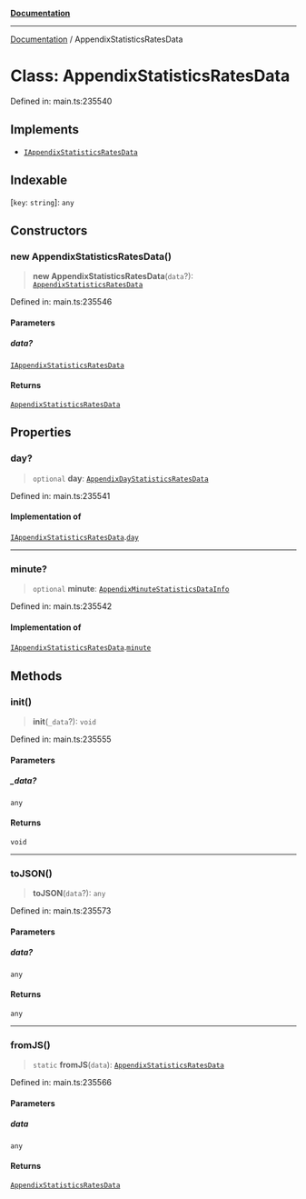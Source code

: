 [**Documentation**](../README.md)

***

[Documentation](../README.md) / AppendixStatisticsRatesData

# Class: AppendixStatisticsRatesData

Defined in: main.ts:235540

## Implements

- [`IAppendixStatisticsRatesData`](../interfaces/IAppendixStatisticsRatesData.md)

## Indexable

\[`key`: `string`\]: `any`

## Constructors

### new AppendixStatisticsRatesData()

> **new AppendixStatisticsRatesData**(`data`?): [`AppendixStatisticsRatesData`](AppendixStatisticsRatesData.md)

Defined in: main.ts:235546

#### Parameters

##### data?

[`IAppendixStatisticsRatesData`](../interfaces/IAppendixStatisticsRatesData.md)

#### Returns

[`AppendixStatisticsRatesData`](AppendixStatisticsRatesData.md)

## Properties

### day?

> `optional` **day**: [`AppendixDayStatisticsRatesData`](AppendixDayStatisticsRatesData.md)

Defined in: main.ts:235541

#### Implementation of

[`IAppendixStatisticsRatesData`](../interfaces/IAppendixStatisticsRatesData.md).[`day`](../interfaces/IAppendixStatisticsRatesData.md#day)

***

### minute?

> `optional` **minute**: [`AppendixMinuteStatisticsDataInfo`](AppendixMinuteStatisticsDataInfo.md)

Defined in: main.ts:235542

#### Implementation of

[`IAppendixStatisticsRatesData`](../interfaces/IAppendixStatisticsRatesData.md).[`minute`](../interfaces/IAppendixStatisticsRatesData.md#minute)

## Methods

### init()

> **init**(`_data`?): `void`

Defined in: main.ts:235555

#### Parameters

##### \_data?

`any`

#### Returns

`void`

***

### toJSON()

> **toJSON**(`data`?): `any`

Defined in: main.ts:235573

#### Parameters

##### data?

`any`

#### Returns

`any`

***

### fromJS()

> `static` **fromJS**(`data`): [`AppendixStatisticsRatesData`](AppendixStatisticsRatesData.md)

Defined in: main.ts:235566

#### Parameters

##### data

`any`

#### Returns

[`AppendixStatisticsRatesData`](AppendixStatisticsRatesData.md)

